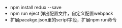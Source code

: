 - npm install redux --save
- npm run eject 弹出配置文件，自定义配置webpack
- 扩展pacakge.json里的script字段，扩展npm run命令